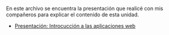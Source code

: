 En este archivo se encuentra la presentación que realicé con mis compañeros para explicar el contenido de esta unidad.
* [Presentación: Introcucción a las aplicaciones web](https://www.canva.com/design/DAGSPawdx7E/0YNee73gmvs13V-kN33eZQ/view?utm_content=DAGSPawdx7E&utm_campaign=designshare&utm_medium=link&utm_source=editor)
